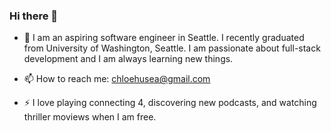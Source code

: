 ### Hi there 👋

- 🔭 I am an aspiring software engineer in Seattle. I recently graduated from University of Washington, Seattle. I am passionate about full-stack development and I am always learning new things.  

- 📫 How to reach me: chloehusea@gmail.com

- ⚡ I love playing connecting 4, discovering new podcasts, and watching thriller moviews when I am free.

